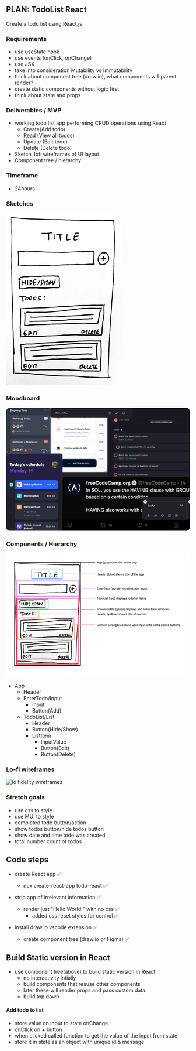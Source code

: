 ## PLAN: TodoList React

Create a todo list using React.js

### Requirements

- use useState hook
- use events (onClick, onChange)
- use JSX
- take into consideration Mutability vs Immutability
- think about component tree (draw.io), what components will parent render?
- create static components without logic first
- think about state and props

### Deliverables / MVP

- working todo list app performing CRUD operations using React
  - Create(Add todo)
  - Read (View all todos)
  - Update (Edit todo)
  - Delete (Delete todo)
- Sketch, lofi wireframes of UI layout
- Component tree / hierarchy

### Timeframe

- 24hours

### Sketches

![todo ui sketch mobile](./images/todo-list-react-sketch-ui.png)

### Moodboard

![moodboard for design inspiration](./images/moodboard.png)

### Components / Hierarchy

![Component Hierarchy](./images/componentHierarchy.png)

- App
  - Header
  - EnterTodo/Input
    - Input
    - Button(Add)
  - TodoList/List
    - Header
    - Button(Hide/Show)
    - ListItem
      - InputValue
      - Button(Edit)
      - Button(Delete)

### Lo-fi wireframes

![lo fidelity wireframes](#)

### Stretch goals

- use css to style
- use MUI to style
- completed todo button/action
- show todos button/hide todos button
- show date and time todo was created
- total number count of todos

## Code steps

- create React app ✅

  - npx create-react-app todo-react ✅

- strip app of irrelevant information ✅

  - render just "Hello World!" with no css ✅
    - added css reset styles for control ✅

- install draw.io vscode extension ✅

  - create component tree (draw.io or Figma) ✅

## Build Static version in React

- use component tree(above) to build static version in React
  - no interactivity intially
  - build components that resuse other components
  - later these will render props and pass custom data
  - build top down

#### Add todo to list

- store value on input to state onChange
- onClick on + button
- when clicked called function to get the value of the input from state
- store it in state as an object with unique id & message
